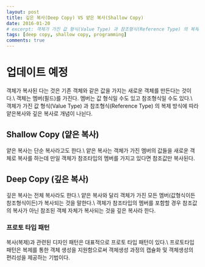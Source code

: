 ```yaml
---
layout: post
title: 깊은 복사(Deep Copy) VS 얕은 복사(Shallow Copy)
date: 2016-01-20
# excerpt: 객체가 가진 값 형식(Value Type) 과 참조형식(Reference Type) 의 복제 방식에 따라 얕은복사와 깊은 복사로 개념이 나뉜다.
tags: [deep copy, shallow copy, programming]
comments: true
---
```


# 업데이트 예정

객체가 복사된 다는 것은 기존 객체와 같은 값을 가지는 새로운 객체를 만든다는 것이다.\\
객체는 멤버(필드)를 가진다. 멤버는 값 형식일 수도 있고 참조형식일 수도 있다.\\
객체가 가진 값 형식(Value Type) 과 참조형식(Reference Type) 의 복제 방식에 따라 얕은복사와 깊은 복사로 개념이 나뉜다.

## Shallow Copy (얕은 복사)

얕은 복사는 단순 복사라고도 한다.\\
얕은 복사는 객체가 가진 멤버의 값들을 새로운 객체로 복사를 하는데 만일 객체가 참조타입의 멤버를 가지고 있다면 참조값만 복사된다.

## Deep Copy (깊은 복사)

깊은 복사는 전체 복사라도 한다.\\
얕은 복사와 달리 객체가 가진 모든 멤버(값형식이든 참조형식이든)가 복사되는 것을 말한다.\\
객체가 참조타입의 멤버를 포함할 경우 참조값의 복사가 아닌 참조된 객체 자체가 복사되는 것을 깊은 복사라 한다.

### 프로토 타입 패턴

복사(복제)과 관련된 디자인 패턴은 대표적으로 프로토 타입 패턴이 있다.\\
프로토타입 패턴은 복제를 통한 객체 생성을 지원함으로써 객체생성 과정의 캡슐화 및 객체생성의 편리성을 제공하는 기법이다.
